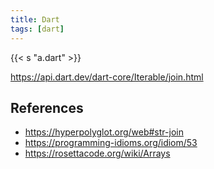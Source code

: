 ```yaml
---
title: Dart
tags: [dart]
---
```


{{< s "a.dart" >}}

<https://api.dart.dev/dart-core/Iterable/join.html>

## References

- <https://hyperpolyglot.org/web#str-join>
- <https://programming-idioms.org/idiom/53>
- <https://rosettacode.org/wiki/Arrays>
